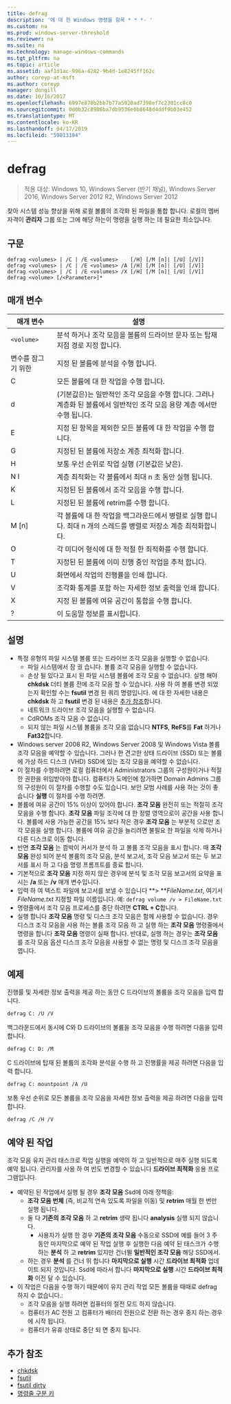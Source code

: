 ```yaml
---
title: defrag
description: '에 대 한 Windows 명령을 항목 * * *- '
ms.custom: na
ms.prod: windows-server-threshold
ms.reviewer: na
ms.suite: na
ms.technology: manage-windows-commands
ms.tgt_pltfrm: na
ms.topic: article
ms.assetid: aaf1d1ac-996a-4282-9b4d-1e8245ff162c
author: coreyp-at-msft
ms.author: coreyp
manager: dongill
ms.date: 10/16/2017
ms.openlocfilehash: 6997e878b2bb7b77a5920ad7398ef7c2301cc8c0
ms.sourcegitcommit: 0d0b32c8986ba7db9536e0b8648d4ddf9b03e452
ms.translationtype: MT
ms.contentlocale: ko-KR
ms.lasthandoff: 04/17/2019
ms.locfileid: "59813194"
---
```

# <a name="defrag"></a>defrag

>적용 대상: Windows 10, Windows Server (반기 채널), Windows Server 2016, Windows Server 2012 R2, Windows Server 2012

찾아 시스템 성능 향상을 위해 로컬 볼륨의 조각화 된 파일을 통합 합니다.
로컬의 멤버 자격이 **관리자** 그룹 또는 그에 해당 하는이 명령을 실행 하는 데 필요한 최소입니다.

## <a name="syntax"></a>구문
```
defrag <volumes> | /C | /E <volumes>    [/H] [/M [n]| [/U] [/V]]
defrag <volumes> | /C | /E <volumes> /A [/H] [/M [n]| [/U] [/V]]
defrag <volumes> | /C | /E <volumes> /X [/H] [/M [n]| [/U] [/V]]
defrag <volume> [/<Parameter>]*
```
## <a name="parameters"></a>매개 변수
|매개 변수|설명|
|-------|--------|
|`<volume>`|분석 하거나 조각 모음을 볼륨의 드라이브 문자 또는 탑재 지점 경로 지정 합니다.|
|변수를 잠그기 위한|지정 된 볼륨에 분석을 수행 합니다.|
|C|모든 볼륨에 대 한 작업을 수행 합니다.|
|d|(기본값은)는 일반적인 조각 모음을 수행 합니다. 그러나 계층화 된 볼륨에서 일반적인 조각 모음 용량 계층 에서만 수행 됩니다.|
|E|지정 된 항목을 제외한 모든 볼륨에 대 한 작업을 수행 합니다.|
|G|지정된 된 볼륨에 저장소 계층 최적화 합니다.|
|H|보통 우선 순위로 작업 실행 (기본값은 낮은).|
|N I|계층 최적화는 각 볼륨에서 최대 n 초 동안 실행 됩니다.|
|K|지정된 된 볼륨에서 조각 모음을 수행 합니다.|
|L|지정된 된 볼륨에 retrim를 수행 합니다.|
|M [n]|각 볼륨에 대 한 작업을 백그라운드에서 병렬로 실행 합니다. 최대 n 개의 스레드를 병렬로 저장소 계층 최적화합니다.|
|O|각 미디어 형식에 대 한 적절 한 최적화를 수행 합니다.|
|T|지정된 된 볼륨에 이미 진행 중인 작업을 추적 합니다.|
|U|화면에서 작업의 진행률을 인쇄 합니다.|
|V|조각화 통계를 포함 하는 자세한 정보 출력을 인쇄 합니다.|
|X|지정 된 볼륨에 여유 공간이 통합을 수행 합니다.|
|?|이 도움말 정보를 표시합니다.|

## <a name="remarks"></a>설명
-   특정 유형의 파일 시스템 볼륨 또는 드라이브 조각 모음을 실행할 수 없습니다.
    -   파일 시스템에서 잠 궜 습니다. 볼륨 조각 모음을 실행할 수 없습니다.
    -   손상 될 있다고 표시 된 파일 시스템 볼륨에 조각 모음 수 없습니다. 실행 해야 **chkdsk** 더티 볼륨 전에 조각 모음 할 수 있습니다. 사용 하 여 볼륨 변경 되었는지 확인할 수는 **fsutil** 변경 된 쿼리 명령입니다. 에 대 한 자세한 내용은 **chkdsk** 하 고 **fsutil** 변경 된 내용은 [추가 참조](defrag.md#BKMK_additionalRef)합니다.
    -   네트워크 드라이브 조각 모음을 실행할 수 없습니다.
    -   CdROMs 조각 모음 수 없습니다.
    -   되지 않는 파일 시스템 볼륨을 조각 모음 없습니다 **NTFS**, **ReFS**를 **Fat** 하거나 **Fat32**합니다.
-   Windows server 2008 R2, Windows Server 2008 및 Windows Vista 볼륨 조각 모음을 예약할 수 있습니다. 그러나 한 견고한 상태 드라이브 (SSD) 또는 볼륨에 가상 하드 디스크 (VHD) SSD에 있는 조각 모음을 예약할 수 없습니다.
-   이 절차를 수행하려면 로컬 컴퓨터에서 Administrators 그룹의 구성원이거나 적절한 권한을 위임받아야 합니다. 컴퓨터가 도메인에 참가하면 Domain Admins 그룹의 구성원이 이 절차를 수행할 수도 있습니다. 보안 모범 사례를 사용 하는 것이 좋습니다 **실행** 이 절차를 수행 하려면.
-   볼륨에 여유 공간이 15% 이상이 있어야 합니다. **조각 모음** 완전히 또는 적절히 조각 모음을 수행 합니다. **조각 모음** 파일 조각에 대 한 정렬 영역으로이 공간을 사용 합니다. 볼륨에 사용 가능한 공간을 15% 보다 작은 경우 **조각 모음** 는 부분적 으로만 조각 모음을 실행 합니다. 볼륨에 여유 공간을 늘리려면 불필요 한 파일을 삭제 하거나 다른 디스크로 이동 합니다.
-   반면 **조각 모음** 는 깜박이 커서가 분석 하 고 볼륨 조각 모음을 표시 합니다. 때 **조각 모음** 완성 되어 분석 볼륨의 조각 모음, 분석 보고서, 조각 모음 보고서 또는 두 보고서를 표시 하 고 다음 명령 프롬프트를 종료 합니다.
-   기본적으로 **조각 모음** 지정 하지 않은 경우에 분석 및 조각 모음 보고서의 요약을 표시는 **/a** 또는 **/v** 매개 변수입니다.
-   입력 하 여 텍스트 파일에 보고서를 보낼 수 있습니다 **> ***FileName.txt*, 여기서 *FileName.txt* 지정할 파일 이름입니다. 예: `defrag volume /v > FileName.txt`
-   명령줄에서 조각 모음 프로세스를 중단 하려면 **CTRL + C**합니다.
-   실행 합니다 **조각 모음** 명령 및 디스크 조각 모음은 함께 사용할 수 없습니다. 경우 디스크 조각 모음을 사용 하는 볼륨 조각 모음 하 고 실행 하는 **조각 모음** 명령줄에서 명령을 합니다 **조각 모음** 명령이 실패 합니다. 반대로, 실행 하는 경우는 **조각 모음** 를 조각 모음 옵션 디스크 조각 모음을 사용할 수 없는 명령 및 디스크 조각 모음을 엽니다.

## <a name="BKMK_examples"></a>예제
진행률 및 자세한 정보 출력을 제공 하는 동안 C 드라이브의 볼륨을 조각 모음을 입력 합니다.
```
defrag C: /U /V
```
백그라운드에서 동시에 C와 D 드라이브의 볼륨을 조각 모음을 수행 하려면 다음을 입력 합니다.
```
defrag C: D: /M
```
C 드라이브에 탑재 된 볼륨의 조각화 분석을 수행 하 고 진행률을 제공 하려면 다음을 입력 합니다.
```
defrag C: mountpoint /A /U
```
보통 우선 순위로 모든 볼륨을 조각 모음을 자세한 정보 출력을 제공 하려면 다음을 입력 합니다.
```
defrag /C /H /V
```

## <a name="BKMK_scheduledTask"></a>예약 된 작업
조각 모음 유지 관리 태스크로 작업 실행을 예약의 하 고 일반적으로 매주 실행 되도록 예약 됩니다. 관리자를 사용 하 여 빈도 변경할 수 있습니다 **드라이브 최적화** 응용 프로그램입니다.
- 예약된 된 작업에서 실행 될 경우 **조각 모음** Ssd에 아래 정책을:
   - **조각 모음 번체** (즉, 비교적 연속 있도록 파일을 이동) 및 **retrim** 매월 한 번만 실행 됩니다.
   - 둘 다 **기존의 조각 모음** 하 고 **retrim** 생략 됩니다 **analysis** 실행 되지 않습니다.
      - 사용자가 실행 한 경우 **기존의 조각 모음** 수동으로 SSD에 예를 들어 3 주 동안 마지막으로 예약 된 작업 실행 후 실행한 다음 예약 된 태스크가 수행 하는 **분석** 하 고 **retrim** 있지만 건너뛸 **일반적인 조각 모음** 해당 SSD에서.
   - 하는 경우 **분석** 를 건너 뛰 합니다 **마지막으로 실행** 시간 **드라이브 최적화** 업데이트 되지 것입니다.  Ssd에 따라서 합니다 **마지막으로 실행** 시간 **드라이브 최적화** 이전 달 수 있습니다.
- 이 작업은 다음을 수행 하기 때문에이 유지 관리 작업 모든 볼륨을 때때로 defrag 하지 수 없습니다.:
   - 조각 모음을 실행 하려면 컴퓨터의 절전 모드 하지 않습니다.
   - 컴퓨터가 AC 전원 고 컴퓨터가 배터리 전원으로 전환 하는 경우 중지 하는 경우에 시작 됩니다.
   - 컴퓨터가 유휴 상태로 중단 되 면 중지 됩니다.

## <a name="BKMK_additionalRef"></a>추가 참조
-   [chkdsk](chkdsk.md)
-   [fsutil](fsutil.md)
-   [fsutil dirty](fsutil-dirty.md)
-   [명령줄 구문 키](command-line-syntax-key.md)
